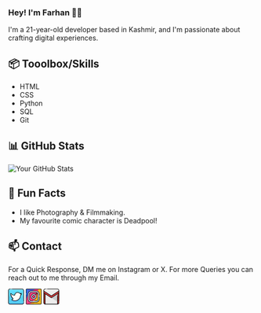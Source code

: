 ### Hey! I'm Farhan 👋🏼

I'm a 21-year-old developer based in Kashmir, and I'm passionate about crafting digital experiences.

## 📦 Tooolbox/Skills

- HTML
- CSS
- Python
- SQL
- Git

## 📊 GitHub Stats

![Your GitHub Stats](https://github-readme-stats.vercel.app/api?username=fxrrhxn&show_icons=true&hide=contribs)

## 🎉 Fun Facts

- I like Photography & Filmmaking.
- My favourite comic character is Deadpool!

## 📫 Contact

For a Quick Response, DM me on Instagram or X. For more Queries you can reach out to me through my Email.

[![Twitter/X](images/twitter.png)](https://twitter.com/fxrrhxn?s=21&t=30HVwdRMrusb6galrDRGzw)
[![Instagram](images/instagram.png)](https://instagram.com/fxrrhxn.py)
[![Email](images/gmail.png)](mailto:fxrrhxn@gmail.com)
